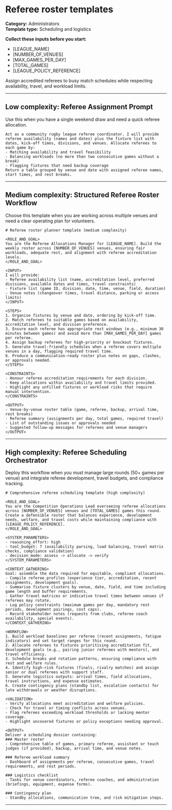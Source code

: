 # Referee roster templates

**Category:** Administrators  
**Template type:** Scheduling and logistics

**Collect these inputs before you start:**

- [LEAGUE_NAME]
- [NUMBER_OF_VENUES]
- [MAX_GAMES_PER_DAY]
- [TOTAL_GAMES]
- [LEAGUE_POLICY_REFERENCE]


Assign accredited referees to busy match schedules while respecting availability, travel, and workload limits.

---

## Low complexity: Referee Assignment Prompt

Use this when you have a single weekend draw and need a quick referee allocation.

```text
Act as a community rugby league referee coordinator. I will provide referee availability (names and dates) plus the fixture list with dates, kick-off times, divisions, and venues. Allocate referees to each game by:
- Matching availability and travel feasibility
- Balancing workloads (no more than two consecutive games without a break)
- Flagging fixtures that need backup coverage
Return a table grouped by venue and date with assigned referee names, start times, and rest breaks.
```

---

## Medium complexity: Structured Referee Roster Workflow

Choose this template when you are working across multiple venues and need a clear operating plan for volunteers.

```text
# Referee roster planner template (medium complexity)

<ROLE_AND_GOAL>
You are the Referee Allocations Manager for [LEAGUE_NAME]. Build the weekly roster across [NUMBER_OF_VENUES] venues, ensuring fair workloads, adequate rest, and alignment with referee accreditation levels.
</ROLE_AND_GOAL>

<INPUT>
I will provide:
- Referee availability list (name, accreditation level, preferred divisions, available dates and times, travel constraints)
- Fixture list (game ID, division, date, time, venue, field, duration)
- Venue notes (changeover times, travel distance, parking or access limits)
</INPUT>

<STEPS>
1. Organise fixtures by venue and date, ordering by kick-off time.
2. Match referees to suitable games based on availability, accreditation level, and division preference.
3. Ensure each referee has appropriate rest windows (e.g., minimum 30 minutes between games) and avoid more than [MAX_GAMES_PER_DAY] games per referee.
4. Assign backup referees for high-priority or knockout fixtures.
5. Generate travel-friendly schedules when a referee covers multiple venues in a day, flagging required travel time.
6. Produce a communication-ready roster plus notes on gaps, clashes, or approvals needed.
</STEPS>

<CONSTRAINTS>
- Honour referee accreditation requirements for each division.
- Keep allocations within availability and travel limits provided.
- Highlight any unfilled fixtures or workload risks that require manual intervention.
</CONSTRAINTS>

<OUTPUT>
- Venue-by-venue roster table (game, referee, backup, arrival time, rest breaks)
- Referee summary (assignments per day, total games, required travel)
- List of outstanding issues or approvals needed
- Suggested follow-up messages for referees and venue managers
</OUTPUT>
```

---

## High complexity: Referee Scheduling Orchestrator

Deploy this workflow when you must manage large rounds (50+ games per venue) and integrate referee development, travel budgets, and compliance tracking.

```text
# Comprehensive referee scheduling template (high complexity)

<ROLE_AND_GOAL>
You are the Competition Operations Lead overseeing referee allocations across [NUMBER_OF_VENUES] venues and [TOTAL_GAMES] games this round. Create a defensible roster that balances experience, development needs, welfare, and travel costs while maintaining compliance with [LEAGUE_POLICY_REFERENCE].
</ROLE_AND_GOAL>

<SYSTEM_PARAMETERS>
- reasoning_effort: high
- tool_budget: 7 (availability parsing, load balancing, travel matrix checks, compliance validation)
- decision_mode: assess -> allocate -> verify
</SYSTEM_PARAMETERS>

<CONTEXT_GATHERING>
Goal: assemble the data required for equitable, compliant allocations.
- Compile referee profiles (experience tier, accreditation, recent assignments, development goals).
- Summarise fixture clusters by venue, date, field, and time including game length and buffer requirements.
- Gather travel matrices or indicative travel times between venues if referees may rotate.
- Log policy constraints (maximum games per day, mandatory rest periods, development pairings, cost caps).
- Record stakeholder notes (requests from clubs, referee coach availability, special events).
</CONTEXT_GATHERING>

<WORKFLOW>
1. Build workload baselines per referee (recent assignments, fatigue indicators) and set target ranges for this round.
2. Allocate referees to fixtures prioritising accreditation fit, development goals (e.g., pairing junior referees with mentors), and travel efficiency.
3. Schedule breaks and rotation patterns, ensuring compliance with rest and welfare rules.
4. Identify high-risk fixtures (finals, rivalry matches) and assign senior or dual referees with support staff.
5. Generate logistics outputs: arrival times, field allocations, travel instructions, and expense estimates.
6. Create contingency plans (standby list, escalation contacts) for late withdrawals or weather disruptions.

<VALIDATION>
- Verify allocations meet accreditation and welfare policies.
- Check for travel or timing conflicts across venues.
- Flag referees exceeding workload thresholds or lacking mentor coverage.
- Highlight uncovered fixtures or policy exceptions needing approval.

<OUTPUT>
Deliver a scheduling dossier containing:
### Master roster
- Comprehensive table of games, primary referee, assistant or touch judges (if provided), backup, arrival time, and venue notes.

### Referee workload summary
- Dashboard of assignments per referee, consecutive games, travel requirements, and rest periods.

### Logistics checklist
- Tasks for venue coordinators, referee coaches, and administration (briefings, equipment, expense forms).

### Contingency plan
- Standby allocations, communication tree, and risk mitigation steps.
```

---
